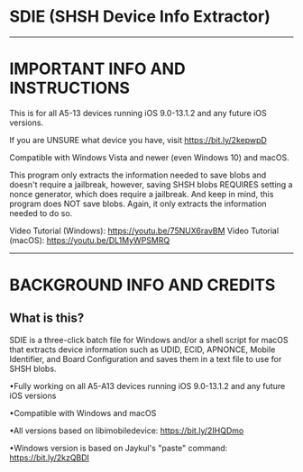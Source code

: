 # SDIE (SHSH Device Info Extractor)

--------------------------------------------------------------------------------------------------------------------------------------------------------------------

# IMPORTANT INFO AND INSTRUCTIONS

This is for all A5-13 devices running iOS 9.0-13.1.2 and any future iOS versions.

If you are UNSURE what device you have, visit https://bit.ly/2kepwpD

Compatible with Windows Vista and newer (even Windows 10) and macOS.

This program only extracts the information needed to save blobs and doesn't require a jailbreak, however, saving SHSH blobs REQUIRES setting a nonce generator, which does require a jailbreak. And keep in mind, this program does NOT save blobs. Again, it only extracts the information needed to do so.

Video Tutorial (Windows): https://youtu.be/75NUX6ravBM
Video Tutorial (macOS): https://youtu.be/DL1MyWPSMRQ

--------------------------------------------------------------------------------------------------------------------------------------------------------------------

# BACKGROUND INFO AND CREDITS
## What is this? 

SDIE is a three-click batch file for Windows and/or a shell script for macOS that extracts device information such as UDID, ECID, APNONCE, Mobile Identifier, and Board Configuration and saves them in a text file to use for SHSH blobs.

•Fully working on all A5-A13 devices running iOS 9.0-13.1.2 and any future iOS versions

•Compatible with Windows and macOS

•All versions based on libimobiledevice: https://bit.ly/2IHQDmo

•Windows version is based on Jaykul's "paste" command: https://bit.ly/2kzQBDI

